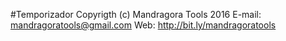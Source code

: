 #Temporizador 
Copyrigth (c) Mandragora Tools 2016
E-mail: mandragoratools@gmail.com
Web: http://bit.ly/mandragoratools



